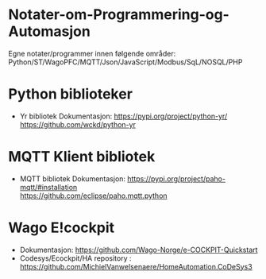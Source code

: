 # Notater-om-Programmering-og-Automasjon
Egne notater/programmer innen følgende områder:
  Python/ST/WagoPFC/MQTT/Json/JavaScript/Modbus/SqL/NOSQL/PHP 

# Python biblioteker
- Yr bibliotek
    Dokumentasjon: https://pypi.org/project/python-yr/
    https://github.com/wckd/python-yr
    
# MQTT Klient bibliotek
- MQTT bibliotek 
    Dokumentasjon: https://pypi.org/project/paho-mqtt/#installation    
      https://github.com/eclipse/paho.mqtt.python

# Wago E!cockpit
- Dokumentasjon: https://github.com/Wago-Norge/e-COCKPIT-Quickstart
- Codesys/Ecockpit/HA repository : https://github.com/MichielVanwelsenaere/HomeAutomation.CoDeSys3
